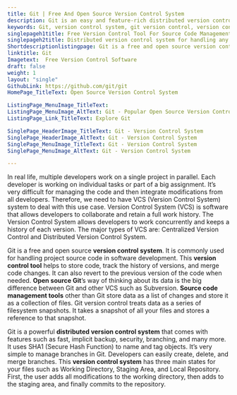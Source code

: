 ```yaml
---
title: Git | Free And Open Source Version Control System
description: Git is an easy and feature-rich distributed version control system. It helps software developers to manage their code and work in an isolated environment.
keywords: Git, version control system, git version control, version control tool, distributed version control system, open source git, source code management tools
singlepageh1title: Free Version Control Tool For Source Code Management
singlepageh2title: Distributed version control system for handling any type of projects. Keeps track of software resources and make efficient development processes.
Shortdescriptionlistingpage: Git is a free and open source version control system for software code management and help teams to work parallel.
linktitle: Git
Imagetext:  Free Version Control Software 
draft: false
weight: 1
layout: "single"
GithubLink: https://github.com/git/git
HomePage_TitleText: Open Source Version Control System

ListingPage_MenuImage_TitleText: 
ListingPage_MenuImage_AltText: Git - Popular Open Source Version Control Software
ListingPage_Link_TitleText: Explore Git

SinglePage_HeaderImage_TitleText: Git - Version Control System
SinglePage_HeaderImage_AltText: Git - Version Control System
SinglePage_MenuImage_TitleText: Git - Version Control System
SinglePage_MenuImage_AltText: Git - Version Control System

---
```


In real life, multiple developers work on a single project in parallel. Each developer is working on individual tasks or part of a big assignment. It’s very difficult for managing the code and then integrate modifications from all developers. Therefore, we need to have VCS (Version Control System) system to deal with this use case. Version Control System (VCS) is software that allows developers to collaborate and retain a full work history. The Version Control System allows developers to work concurrently and keeps a history of each version. The major types of VCS are: Centralized Version Control and Distributed Version Control System.

Git is a free and open source **version control system**. It is commonly used for handling project source code in software development. This **version control tool** helps to store code, track the history of versions, and merge code changes. It can also revert to the previous version of the code when needed. **Open source Git**’s way of thinking about its data is the big difference between Git and other VCS such as Subversion. **Source code management tools** other than Git store data as a list of changes and store it as a collection of files. Git version control treats data as a series of filesystem snapshots. It takes a snapshot of all your files and stores a reference to that snapshot.

Git is a powerful **distributed version control system** that comes with features such as fast, implicit backup, security, branching, and many more. It uses SHA1 (Secure Hash Function) to name and tag objects. It’s very simple to manage branches in Git. Developers can easily create, delete, and merge branches. This **version control system** has three main states for your files such as Working Directory, Staging Area, and Local Repository. First, the user adds all modifications to the working directory, then adds to the staging area, and finally commits to the repository.